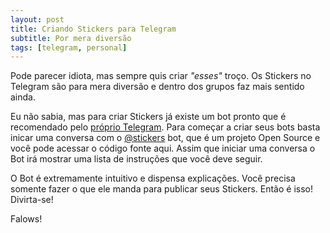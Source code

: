 ```yaml
---
layout: post
title: Criando Stickers para Telegram
subtitle: Por mera diversão
tags: [telegram, personal]
---
```


Pode parecer idiota, mas sempre quis criar *"esses"* troço. Os Stickers no Telegram são para mera diversão e dentro dos grupos faz mais sentido ainda.

Eu não sabia, mas para criar Stickers já existe um bot pronto que é recomendado pelo <a href="https://telegram.org/blog/stickers-revolution" target="_blank">próprio Telegram</a>. Para começar a criar seus bots basta inicar uma conversa com o <a href="https://telegram.me/stickers" target="_blank">@stickers</a> bot, que é um projeto Open Source e você pode acessar o código fonte aqui. Assim que iniciar uma conversa o Bot irá mostrar uma lista de instruções que você deve seguir.

O Bot é extremamente intuitivo e dispensa explicações. Você precisa somente fazer o que ele manda para publicar seus Stickers. Então é isso! Divirta-se!

Falows!

